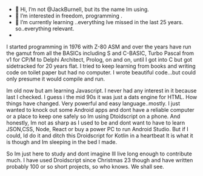 - 👋 Hi, I’m not @JackBurnell, but its the name Im using.
- 👀 I’m interested in freedom, programming .
- 🌱 I’m currently learning ..everything Ive missed in the last 25 years. so..everything relevant. 
- 
I started programming in 1976 with Z-80 ASM and over the years have run the gamut from all the BASICs including S and C-BASIC, Turbo Pascal from v1 for CP/M to Delphi Architect, Prolog, on and on, until  I  got into  C but  got sidetracked for 20 years flat. I tried to keep learning from books and writing code on toilet paper but  had no computer. I wrote beautiful code...but could only  presume it would compile and run. 

Im old now but am learning Javascript. I never had any interest in it because last I checked. I guess i   the mid 90s  it was just a dats engine for HTML. How things have changed. Very powerful and easy language..mostly. I just wanted to knock out
some Android apps and dont have a reliable computer or a place to keep one safely so Im  using Dtoidscript on a phone. And honestly, Im not as sharp as I used to be and dont want to have to learn JSON,CSS, Node, React or buy a power PC to run Android Studio. But if I could, Id do it and ditch  this Droidscript for Kotlin in a heartbeat It is what it is though and Im sleeping in the bed I made.

So Im just here to study and dont imagine Ill live long enough to contribute much. I have used Droidscript since Christmas 23 though and have written probably 100 or so short projects, so who knows. We shall see.

